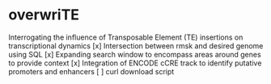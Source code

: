 # overwriTE
Interrogating the influence of Transposable Element (TE) insertions on transcriptional dynamics 
[x] Intersection between rmsk and desired genome using SQL 
[x] Expanding search window to encompass areas around genes to provide context 
[x] Integration of ENCODE cCRE track to identify putative promoters and enhancers 
[ ] curl download script   
